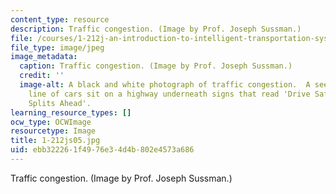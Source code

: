 ```yaml
---
content_type: resource
description: Traffic congestion. (Image by Prof. Joseph Sussman.)
file: /courses/1-212j-an-introduction-to-intelligent-transportation-systems-spring-2005/ebb322261f4976e34d4b802e4573a686_1-212js05.jpg
file_type: image/jpeg
image_metadata:
  caption: Traffic congestion. (Image by Prof. Joseph Sussman.)
  credit: ''
  image-alt: A black and white photograph of traffic congestion.  A seemingly endless
    line of cars sit on a highway underneath signs that read 'Drive Safely' and 'Traffic
    Splits Ahead'.
learning_resource_types: []
ocw_type: OCWImage
resourcetype: Image
title: 1-212js05.jpg
uid: ebb32226-1f49-76e3-4d4b-802e4573a686
---
```

Traffic congestion. (Image by Prof. Joseph Sussman.)